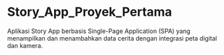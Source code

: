 # Story_App_Proyek_Pertama
Aplikasi Story App berbasis Single-Page Application (SPA) yang menampilkan dan menambahkan data cerita dengan integrasi peta digital dan kamera.
